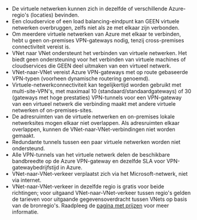 * De virtuele netwerken kunnen zich in dezelfde of verschillende Azure-regio's (locaties) bevinden.
* Een cloudservice of een load balancing-eindpunt kan GEEN virtuele netwerken overbruggen, zelfs niet als ze met elkaar zijn verbonden.
* Om meerdere virtuele netwerken van Azure met elkaar te verbinden, hebt u geen on-premises VPN-gateways nodig, tenzij cross-premises connectiviteit vereist is.
* VNet naar VNet ondersteunt het verbinden van virtuele netwerken. Het biedt geen ondersteuning voor het verbinden van virtuele machines of cloudservices die GEEN deel uitmaken van een virtueel netwerk.
* VNet-naar-VNet vereist Azure VPN-gateways met op route gebaseerde VPN-typen (voorheen dynamische routering genoemd). 
* Virtuele-netwerkconnectiviteit kan tegelijkertijd worden gebruikt met multi-site-VPN's, met maximaal 10 (standaard/standaardgateways) of 30 (gateways met hoge prestaties) VPN-tunnels voor een VPN-gateway van een virtueel netwerk die verbinding maakt met andere virtuele netwerken of on-premises-sites.
* De adresruimten van de virtuele netwerken en on-premises lokale netwerksites mogen elkaar niet overlappen. Als adresruimten elkaar overlappen, kunnen de VNet-naar-VNet-verbindingen niet worden gemaakt.
* Redundante tunnels tussen een paar virtuele netwerken worden niet ondersteund.
* Alle VPN-tunnels van het virtuele netwerk delen de beschikbare bandbreedte op de Azure VPN-gateway en dezelfde SLA voor VPN-gatewaybedrijfstijd in Azure.
* VNet-naar-VNet-verkeer verplaatst zich via het Microsoft-netwerk, niet via internet.
* VNet-naar-VNet-verkeer in dezelfde regio is gratis voor beide richtingen; voor uitgaand VNet-naar-VNet-verkeer tussen regio's gelden de tarieven voor uitgaande gegevensoverdracht tussen VNets op basis van de bronregio's. Raadpleeg de [pagina met prijzen](https://azure.microsoft.com/pricing/details/vpn-gateway/) voor meer informatie.



<!--HONumber=Nov16_HO2-->


